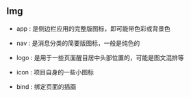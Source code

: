 ## Img

-   app : 是侧边栏应用的完整版图标，即可能带色彩或背景色
-   nav : 是消息分类的简要版图标，一般是纯色的
-   logo : 是用于一些页面醒目居中头部位置的，可能是图文混排等

-   icon : 项目自身的一些小图标

-   bind : 绑定页面的插画
